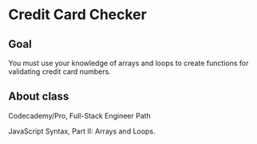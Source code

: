 # Credit Card Checker

## Goal
You must use your knowledge of arrays and loops to create functions for validating credit card numbers.

## About class
Codecademy/Pro, Full-Stack Engineer Path

JavaScript Syntax, Part II: Arrays and Loops.
